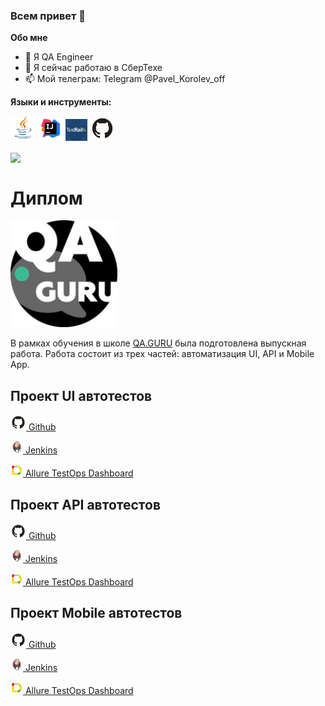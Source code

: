 ### Всем привет 👋

**Обо мне**

- 💼 Я QA Engineer
- 🌱 Я сейчас работаю в СберТехе
- 📫 Мой телеграм: Telegram @Pavel_Korolev_off

**Языки и инструменты:**

<code><img src="media/java.png" width="40"/></code>
<code><img src="media/IJ.png" width="40"/></code>
<code><img src="media/TestRail.png" width="35"/></code>
<code><img src="media/git.png" width="40"/></code>



<a href="https://github.com/PavelKorolevA/github-readme-stats"><img align="center" src="https://github-readme-stats.vercel.app/api?username=PavelKorolevA&show_icons=true&include_all_commits=true&theme=buefy&hide_border=true"/></a>

# Диплом
<code><img src="media/diplom.png"></code>

В рамках обучения в школе <a href="QA.GURU">QA.GURU</a> была подготовлена выпускная работа.
Работа состоит из трех частей: автоматизация UI, API и Mobile App.

**Проект UI автотестов**
------------------------
<a href="https://github.com/PavelKorolevA/TestWildberries"><img src="media/git.png" width="25"/> Github</a>

<a href="https://jenkins.autotests.cloud/job/pkorolev_diplom/"> <img src="media/Jenkins.png" width="20"/> Jenkins</a>

<a href="https://jenkins.autotests.cloud/job/pkorolev_diplom/allure/"><img src="media/AllureReport.png" width="20"/> Allure TestOps Dashboard</a>


**Проект API автотестов**
------------------------
<a href="https://github.com/PavelKorolevA/rest_api"><img src="media/git.png" width="25"/> Github</a>

<a href="https://jenkins.autotests.cloud/job/pkorolev_diplom_rest_api/"><img src="media/Jenkins.png" width="20"/> Jenkins</a>

<a href="https://jenkins.autotests.cloud/job/pkorolev_diplom_rest_api/allure/"><img src="media/AllureReport.png" width="20"/> Allure TestOps Dashboard</a>


**Проект Mobile автотестов**
------------------------
<a href="https://github.com/PavelKorolevA/mobile_progect_Wiki"><img src="media/git.png" width="25"/> Github</a>

<a href="https://jenkins.autotests.cloud/job/pkorolev_diplom_mobile/"><img src="media/Jenkins.png" width="20"/> Jenkins</a>

<a href="https://jenkins.autotests.cloud/job/pkorolev_diplom_mobile/allure/"><img src="media/AllureReport.png" width="20"/> Allure TestOps Dashboard</a>
